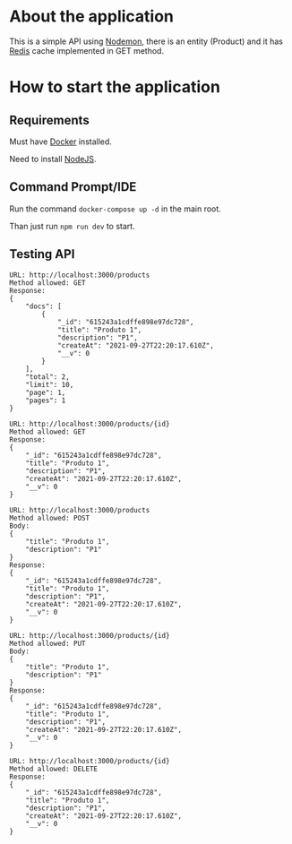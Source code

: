 # About the application

This is a simple API using [Nodemon](https://www.npmjs.com/package/nodemon), there is an entity (Product) and it has [Redis](https://redis.io/) cache implemented in GET method.

# How to start the application

## Requirements

Must have [Docker](https://www.docker.com/) installed.

Need to install [NodeJS](https://nodejs.org/en/download/).

## Command Prompt/IDE

Run the command `docker-compose up -d` in the main root.

Than just run `npm run dev` to start.

## Testing API

    URL: http://localhost:3000/products
    Method allowed: GET
    Response:
    {
        "docs": [
            {
                "_id": "615243a1cdffe898e97dc728",
                "title": "Produto 1",
                "description": "P1",
                "createAt": "2021-09-27T22:20:17.610Z",
                "__v": 0
            }
        ],
        "total": 2,
        "limit": 10,
        "page": 1,
        "pages": 1
    }

    URL: http://localhost:3000/products/{id}
    Method allowed: GET
    Response:
    {
        "_id": "615243a1cdffe898e97dc728",
        "title": "Produto 1",
        "description": "P1",
        "createAt": "2021-09-27T22:20:17.610Z",
        "__v": 0
    }

    URL: http://localhost:3000/products
    Method allowed: POST
    Body:
    {
        "title": "Produto 1",
        "description": "P1"
    }
    Response:
    {
        "_id": "615243a1cdffe898e97dc728",
        "title": "Produto 1",
        "description": "P1",
        "createAt": "2021-09-27T22:20:17.610Z",
        "__v": 0
    }

    URL: http://localhost:3000/products/{id}
    Method allowed: PUT
    Body:
    {
        "title": "Produto 1",
        "description": "P1"
    }
    Response:
    {
        "_id": "615243a1cdffe898e97dc728",
        "title": "Produto 1",
        "description": "P1",
        "createAt": "2021-09-27T22:20:17.610Z",
        "__v": 0
    }

    URL: http://localhost:3000/products/{id}
    Method allowed: DELETE
    Response:
    {
        "_id": "615243a1cdffe898e97dc728",
        "title": "Produto 1",
        "description": "P1",
        "createAt": "2021-09-27T22:20:17.610Z",
        "__v": 0
    }
